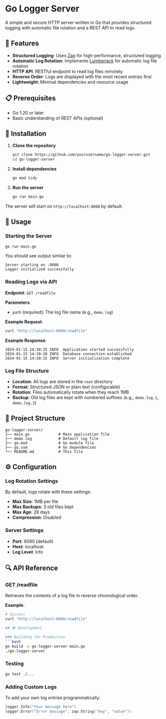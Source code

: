 # Go Logger Server

A simple and secure HTTP server written in Go that provides structured logging with automatic file rotation and a REST API to read logs.

## 🚀 Features

- **Structured Logging**: Uses [Zap](https://github.com/uber-go/zap) for high-performance, structured logging
- **Automatic Log Rotation**: Implements [Lumberjack](https://github.com/natefinch/lumberjack) for automatic log file rotation
- **HTTP API**: RESTful endpoint to read log files remotely
- **Reverse Order**: Logs are displayed with the most recent entries first
- **Lightweight**: Minimal dependencies and resource usage

## 📋 Prerequisites

- Go 1.20 or later
- Basic understanding of REST APIs (optional)

## 🔧 Installation

1. **Clone the repository**
   ```bash
   git clone https://github.com/yourusername/go-logger-server.git
   cd go-logger-server
   ```

2. **Install dependencies**
   ```bash
   go mod tidy
   ```

3. **Run the server**
   ```bash
   go run main.go
   ```

The server will start on `http://localhost:8080` by default.

## 📖 Usage

### Starting the Server

```bash
go run main.go
```

You should see output similar to:
```
Server starting on :8080
Logger initialized successfully
```

### Reading Logs via API

**Endpoint**: `GET /readfile`

**Parameters**:
- `path` (required): The log file name (e.g., `demo.log`)

**Example Request**:
```bash
curl "http://localhost:8080/readfile"
```

**Example Response**:
```
2024-01-15 14:30:25 INFO  Application started successfully
2024-01-15 14:30:20 INFO  Database connection established
2024-01-15 14:30:15 INFO  Server initialization complete
```

### Log File Structure

- **Location**: All logs are stored in the `root` directory
- **Format**: Structured JSON or plain text (configurable)
- **Rotation**: Files automatically rotate when they reach 1MB
- **Backup**: Old log files are kept with numbered suffixes (e.g., `demo.log.1`, `demo.log.2`)

## 📁 Project Structure

```
go-logger-server/
├── main.go             # Main application file
├── demo.log            # Default log file
├── go.mod              # Go module file
├── go.sum              # Go dependencies
└── README.md           # This file
```

## ⚙️ Configuration

### Log Rotation Settings
By default, logs rotate with these settings:
- **Max Size**: 1MB per file
- **Max Backups**: 3 old files kept
- **Max Age**: 28 days
- **Compression**: Disabled

### Server Settings
- **Port**: 8080 (default)
- **Host**: localhost
- **Log Level**: Info

## 🔍 API Reference

### GET /readfile

Retrieves the contents of a log file in reverse chronological order.

**Example**:
```bash
# Success
curl "http://localhost:8080/readfile"

## 🛠️ Development

### Building for Production
```bash
go build -o go-logger-server main.go
./go-logger-server
```

### Testing
```bash
go test ./...
```

### Adding Custom Logs
To add your own log entries programmatically:

```go
logger.Info("Your message here")
logger.Error("Error message", zap.String("key", "value"))
```
